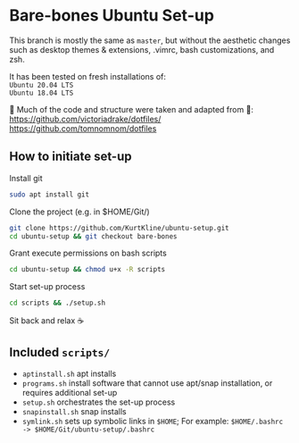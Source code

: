 # Bare-bones Ubuntu Set-up
This branch is mostly the same as `master`, but without the aesthetic changes such as desktop themes & extensions, .vimrc, bash customizations, and zsh.

It has been tested on fresh installations of:  
`Ubuntu 20.04 LTS`  
`Ubuntu 18.04 LTS`

🙌 Much of the code and structure were taken and adapted from 🙌:  
https://github.com/victoriadrake/dotfiles/  
https://github.com/tomnomnom/dotfiles

## How to initiate set-up
Install git  
```sh
sudo apt install git
```

Clone the project (e.g. in $HOME/Git/)
```sh
git clone https://github.com/KurtKline/ubuntu-setup.git
cd ubuntu-setup && git checkout bare-bones 
```

Grant execute permissions on bash scripts  
```sh
cd ubuntu-setup && chmod u+x -R scripts
```

Start set-up process  
```sh
cd scripts && ./setup.sh
```

Sit back and relax ☕

## Included `scripts/`
- `aptinstall.sh` apt installs
- `programs.sh` install software that cannot use apt/snap installation, or requires additional set-up
- `setup.sh` orchestrates the set-up process
- `snapinstall.sh` snap installs
- `symlink.sh` sets up symbolic links in `$HOME`; For example: `$HOME/.bashrc -> $HOME/Git/ubuntu-setup/.bashrc`
